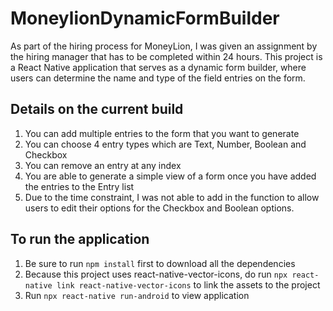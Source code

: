 # MoneylionDynamicFormBuilder
As part of the hiring process for MoneyLion, I was given an assignment by the hiring manager that has to be completed within 24 hours. This project is a React Native application that serves as a dynamic form builder, where users can determine the name and type of the field entries on the form.

## Details on the current build
1. You can add multiple entries to the form that you want to generate
2. You can choose 4 entry types which are Text, Number, Boolean and Checkbox
3. You can remove an entry at any index 
4. You are able to generate a simple view of a form once you have added the entries to the Entry list
5. Due to the time constraint, I was not able to add in the function to allow users to edit their options for the Checkbox and Boolean options. 

## To run the application
1. Be sure to run `npm install` first to download all the dependencies
2. Because this project uses react-native-vector-icons, do run `npx react-native link react-native-vector-icons` to link the assets to the project
3. Run `npx react-native run-android` to view application
